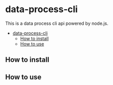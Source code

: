# data-process-cli

This is a data process cli api powered by node.js.

- [data-process-cli](#data-process-cli)
  - [How to install](#How-to-install)
  - [How to use](#How-to-use)
  
  
## How to install
  
## How to use
